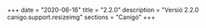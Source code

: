 +++
date        = "2020-06-16"
title       = "2.2.0"
description = "Versió 2.2.0 canigo.support.resizeimg"
sections    = "Canigó"
+++
